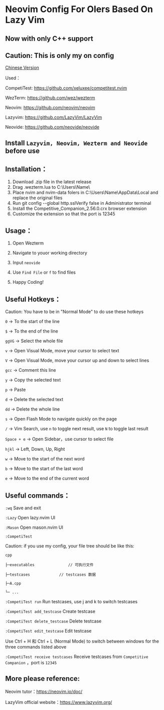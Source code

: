 # Neovim Config For OIers Based On Lazy Vim

## Now with only C++ support

## Caution: This is only my on config

[Chinese Version](https://github.com/dengzengxiao/Neovim-Config-For-OIers-Based-On-Lazy-Vim/blob/main/README-CN.md)

Used：

CompetiTest: https://github.com/xeluxee/competitest.nvim

WezTerm: https://github.com/wez/wezterm

Neovim: https://github.com/neovim/neovim

Lazyvim: https://github.com/LazyVim/LazyVim

Neovide: https://github.com/neovide/neovide

## Install `Lazyvim, Neovim, Wezterm and Neovide` before use

## Installation：
1. Download .zip file in the latest release
2. Drag .wezterm.lua to C:\Users\Name\ 
3. Place nvim and nvim-data folers in C:\Users\Name\AppData\Local and replace the original files
4. Run git config --global http.sslVerify false in Administrator terminal
5. Install the Competitive_Companion_2.56.0.crx browser extension
6. Customize the extension so that the port is 12345

## Usage：
1. Open Wezterm

2. Navigate to youor working directory

3. Input `neovide`

4. Use `Find File` or `f` to find files
   
5. Happy Coding!
   
## Useful Hotkeys：
Caution: You have to be in "Normal Mode" to do use these hotkeys

`0` -> To the start of the line

`$` -> To the end of the line

`ggVG` -> Select the whole file

`v` -> Open Visual Mode, move your cursor to select text

`V` -> Open Visual Mode, move your cursor up and down to select lines

`gcc` -> Comment this line

`y` -> Copy the selected text

`p` -> Paste

`d` -> Delete the selected text

`dd` -> Delete the whole line

`s` -> Open Flash Mode to navigate quickly on the page

`/` -> Vim Search, use `n` to toggle next result, use `N` to toggle last result

`Space + e` -> Open Sidebar，use cursor to select file

`hjkl` -> Left, Down, Up, Right

`w` -> Move to the start of the next word

`b` -> Move to the start of the last word

`e` -> Move to the end of the current word

## Useful commands：

`:wq` Save and exit

`:Lazy` Open lazy.nvim UI

`:Mason` Open mason.nvim UI

`:CompetiTest`

Caution: if you use my config, your file tree should be like this:

```
cpp

├─executables 				// 可执行文件

├─testcases				// testcases 数据

├─A.cpp

└─ ...
```

`:CompetiTest run` 		Run testcases, use j and k to switch testcases

`:CompetiTest add_testcase` 	Create testcase

`:CompetiTest delete_testcase` 	Delete testcase

`:CompetiTest edit_testcase`	Edit testcase

Use Ctrl + H 和 Ctrl + L (Normal Mode) to switch between windows for the three commands listed above

`:CompetiTest receive testcases`   Receive testcases from `Competitive Companion` ，port is `12345`

## More please reference:
Neovim tutor：https://neovim.io/doc/

LazyVim official website：https://www.lazyvim.org/
